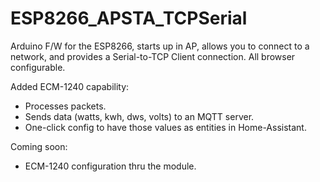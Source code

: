 # ESP8266_APSTA_TCPSerial

Arduino F/W for the ESP8266, starts up in AP, allows you to connect to a network, and provides a Serial-to-TCP Client connection.  All browser configurable.

Added ECM-1240 capability:

- Processes packets.
- Sends data (watts, kwh, dws, volts) to an MQTT server.
- One-click config to have those values as entities in Home-Assistant.

Coming soon:
- ECM-1240 configuration thru the module.

